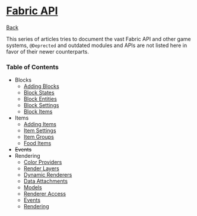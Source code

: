 # <u> Fabric API </u>
[Back](/README.md)

This series of articles tries to document the vast Fabric API and other game systems, `@Deprected` and outdated modules and APIs are not listed here in favor of their newer counterparts.

### Table of Contents
* Blocks
	* [Adding Blocks](blocks/block.md)
	* [Block States](blocks/states.md)
	* [Block Entities](blocks/entities.md)
	* [Block Settings](blocks/settings.md)
	* [Block Items](blocks/item.md)
* Items
	* [Adding Items](items/item.md)
	* [Item Settings](items/settings.md)
	* [Item Groups](items/group.md)
	* [Food Items](items/food.md)
* ~~Events~~
* Rendering
	* [Color Providers](rendering/color_providers.md)
	* [Render Layers](rendering/layer.md)
	* [Dynamic Renderers](rendering/dynamic/dynamic.md)
	* [Data Attachments](rendering/attachments.md)
	* [Models](rendering/models/models.md)
	* [Renderer Access](rendering/renderer.md)
	* [Events](rendering/events.md)
	* [Rendering](rendering/rendering/rendering.md)
